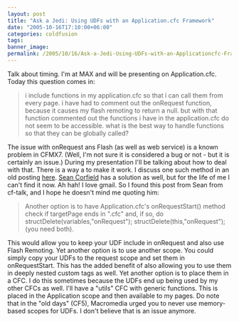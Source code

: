 ```yaml
---
layout: post
title: "Ask a Jedi: Using UDFs with an Application.cfc Framework"
date: "2005-10-16T17:10:00+06:00"
categories: coldfusion 
tags: 
banner_image: 
permalink: /2005/10/16/Ask-a-Jedi-Using-UDFs-with-an-Applicationcfc-Framework
---
```


Talk about timing. I'm at MAX and will be presenting on Application.cfc. Today this question comes in:

<blockquote>
i include functions in my application.cfc so that i can call them from every page. i have had to comment out the  onRequest function, because it causes my flash remoting to return a null. but with that function commented out the functions i have in the application.cfc do not seem to be accessible. what is the best way to handle functions so that they can be globally called?
</blockquote>

The issue with onRequest ans Flash (as well as web service) is a known problem in CFMX7. (Well, I'm not sure it is considered a bug or not - but it is certainly an issue.) During my presentation I'll be talking about how to deal with that. There is a way a to make it work. I discuss one such method in an old posting <a href="http://ray.camdenfamily.com/index.cfm?mode=entry&entry=ED9D4058-E661-02E9-E70A41706CD89724">here</a>. <a href="http://www.corfield.org/blog">Sean Corfield</a> has a solution as well, but for the life of me I can't find it now. Ah hah! I love gmail. So I found this post from Sean from cf-talk, and I hope he doesn't mind me quoting him:

<blockquote>
Another option is to have Application.cfc's onRequestStart() method
check if targetPage ends in ".cfc" and, if so, do
structDelete(variables,"onRequest"); structDelete(this,"onRequest");
(you need both).
</blockquote>

This would allow you to keep your UDF include in onRequest and also use Flash Remoting. Yet another option is to use another scope. You could simply copy your UDFs to the request scope and set them in onRequestStart. This has the added benefit of also allowing you to use them in deeply nested custom tags as well. Yet another option is to place them in a CFC. I do this sometimes because the UDFs end up being used by my other CFCs as well. I'll have a "utils" CFC with generic functions. This is placed in the Application scope and then available to my pages. Do note that in the "old days" (CF5), Macromedia urged you to never use memory-based scopes for UDFs. I don't believe that is an issue anymore.